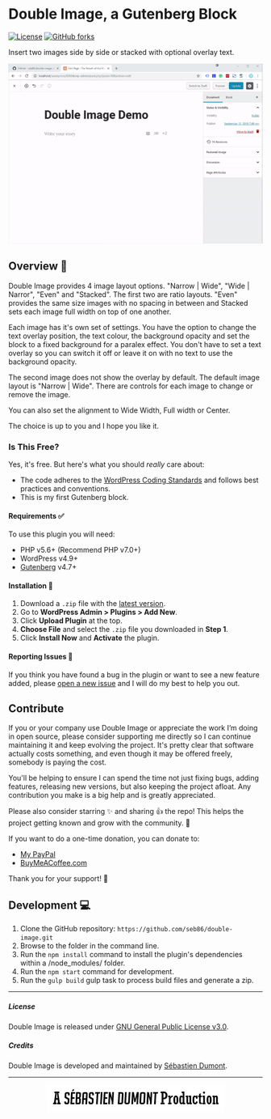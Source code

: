 # Double Image, a Gutenberg Block

[![License](https://img.shields.io/badge/license-GPL--3.0%2B-red.svg)](https://github.com/seb86/double-image/blob/master/license.txt)
[![GitHub forks](https://img.shields.io/github/forks/seb86/double-image.svg?style=flat)](https://github.com/seb86/double-image/network)

Insert two images side by side or stacked with optional overlay text.

<p align="center">
	<img src="https://raw.githubusercontent.com/seb86/double-image/master/demo.gif" alt="Double Image Demo" />
</p>

## Overview 🔔

Double Image provides 4 image layout options. "Narrow | Wide", "Wide | Narror", "Even" and "Stacked". The first two are ratio layouts. "Even" provides the same size images with no spacing in between and Stacked sets each image full width on top of one another.

Each image has it's own set of settings. You have the option to change the text overlay position, the text colour, the background opacity and set the block to a fixed background for a paralex effect. You don't have to set a text overlay so you can switch it off or leave it on with no text to use the background opacity.

The second image does not show the overlay by default. The default image layout is "Narrow | Wide". There are controls for each image to change or remove the image.

You can also set the alignment to Wide Width, Full width or Center.

The choice is up to you and I hope you like it.


### Is This Free?

Yes, it's free. But here's what you should _really_ care about:

* The code adheres to the [WordPress Coding Standards](https://codex.wordpress.org/WordPress_Coding_Standards) and follows best practices and conventions.
* This is my first Gutenberg block.


#### Requirements ✅

To use this plugin you will need:

* PHP v5.6+ (Recommend PHP v7.0+)
* WordPress v4.9+
* [Gutenberg](https://wordpress.org/plugins/gutenberg/) v4.7+


#### Installation 💽

1. Download a `.zip` file with the [latest version](https://github.com/seb86/double-image/releases).
2. Go to **WordPress Admin > Plugins > Add New**.
3. Click **Upload Plugin** at the top.
4. **Choose File** and select the `.zip` file you downloaded in **Step 1**.
5. Click **Install Now** and **Activate** the plugin.


#### Reporting Issues 📝

If you think you have found a bug in the plugin or want to see a new feature added, please [open a new issue](https://github.com/seb86/double-image/issues/new) and I will do my best to help you out.


## Contribute

If you or your company use Double Image or appreciate the work I’m doing in open source, please consider supporting me directly so I can continue maintaining it and keep evolving the project. It's pretty clear that software actually costs something, and even though it may be offered freely, somebody is paying the cost.

You'll be helping to ensure I can spend the time not just fixing bugs, adding features, releasing new versions, but also keeping the project afloat. Any contribution you make is a big help and is greatly appreciated.

Please also consider starring ✨ and sharing 👍 the repo! This helps the project getting known and grow with the community. 🙏

If you want to do a one-time donation, you can donate to:
- [My PayPal](https://www.paypal.me/codebreaker)
- [BuyMeACoffee.com](https://www.buymeacoffee.com/sebastien)

Thank you for your support! 🙌


## Development 💻

1. Clone the GitHub repository: `https://github.com/seb86/double-image.git`
2. Browse to the folder in the command line.
3. Run the `npm install` command to install the plugin's dependencies within a /node_modules/ folder.
4. Run the `npm start` command for development.
5. Run the `gulp build` gulp task to process build files and generate a zip.


---


##### License

Double Image is released under [GNU General Public License v3.0](http://www.gnu.org/licenses/gpl-3.0.html).


##### Credits

Double Image is developed and maintained by [Sébastien Dumont](https://sebastiendumont.com/about/).

---

<p align="center">
	<img src="https://raw.githubusercontent.com/seb86/my-open-source-readme-template/master/a-sebastien-dumont-production.png" width="353">
</p>
